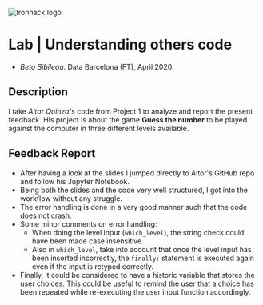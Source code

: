 ![Ironhack logo](https://i.imgur.com/1QgrNNw.png)

# Lab | Understanding others code

* *Beto Sibileau*. Data Barcelona (FT), April 2020.

## Description
I take *Aitor Quinza's* code from Project 1 to analyze and report the present feedback. His project is about the game **Guess the number** to be played against the computer in three different levels available.

## Feedback Report
* After having a look at the slides I jumped directly to Aitor's GitHub repo and follow his Jupyter Notebook.
* Being both the slides and the code very well structured, I got into the workflow without any struggle.
* The error handling is done in a very good manner such that the code does not crash.
* Some minor comments on error handling:
    * When doing the level input (`which_level`), the string check could have been made case insensitive.
    * Also in `which_level`, take into account that once the level input has been inserted incorrectly, the `finally:` statement is executed again even if the input is retyped correctly.
* Finally, it could be considered to have a historic variable that stores the user choices. This could be useful to remind the user that a choice has been repeated while re-executing the user input function accordingly.
